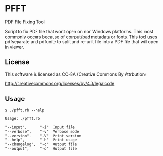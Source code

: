 
PFFT
====

PDF File Fixing Tool

Script to fix PDF file that wont open on non Windows platforms.
This most commonly occurs because of corrput/bad metadata or fonts.
This tool uses pdfseparate and pdfunite to split and re-unit file
into a PDF file that will open in viewer.

License
-------

This software is licensed as CC-BA (Creative Commons By Attrbution)

http://creativecommons.org/licenses/by/4.0/legalcode

Usage
-----

```
$ ./pfft.rb --help

Usage: ./pfft.rb

"--input",      "-i"  Input file
"--verbose",    "-v"  Verbose mode
"--version",    "-V"  Print version
"--help",       "-h"  Print usage
"--changelog",  "-c"  Output file
"--output",     "-o"  Output file
```